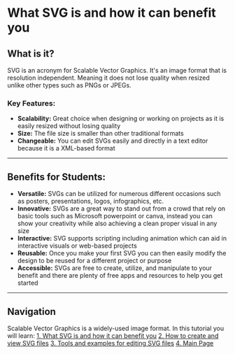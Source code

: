 # What SVG is and how it can benefit you

## What is it?
SVG is an acronym for Scalable Vector Graphics. It's an image format that is resolution independent. Meaning it does not lose quality when resized unlike other types such as PNGs or JPEGs.

### Key Features:
- **Scalability:** Great choice when designing or working on projects as it is easily resized without losing quality
- **Size:** The file size is smaller than other traditional formats
- **Changeable:** You can edit SVGs easily and directly in a text editor because it is a XML-based format

----

## Benefits for Students:
- **Versatile:** SVGs can be utilized for numerous different occasions such as posters, presentations, logos, infographics, etc.
- **Innovative:** SVGs are a great way to stand out from a crowd that rely on basic tools such as Microsoft powerpoint or canva, instead you can show your creativity while also achieving a clean proper visual in any size
- **Interactive:** SVG supports scripting including animation which can aid in interactive visuals or web-based projects
- **Reusable:** Once you make your first SVG you can then easily modify the design to be reused for a different project or purpose
- **Accessible:** SVGs are free to create, utilize, and manipulate to your benefit and there are plenty of free apps and resources to help you get started

----

## Navigation
Scalable Vector Graphics is a widely-used image format.
In this tutorial you will learn:
[1. What SVG is and how it can benefit you](1Benefits.md)
[2. How to create and view SVG files](2Details.md)
[3. Tools and examples for editing SVG files](3Examples.md)
[4. Main Page](README.md)
